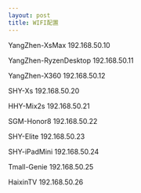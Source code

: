```yaml
---
layout: post
title: WIFI配置
---
```





YangZhen-XsMax 					192.168.50.10

YangZhen-RyzenDesktop 	192.168.50.11

YangZhen-X360 					192.168.50.12


SHY-Xs 					        192.168.50.20

HHY-Mix2s 					    192.168.50.21

SGM-Honor8 					    192.168.50.22

SHY-Elite 					    192.168.50.23

SHY-iPadMini 				  	192.168.50.24

Tmall-Genie 					  192.168.50.25

HaixinTV                192.168.50.26
